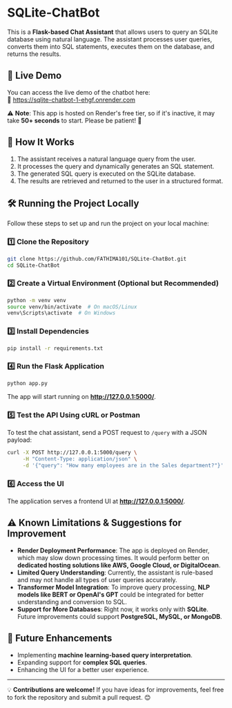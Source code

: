# SQLite-ChatBot
This is a **Flask-based Chat Assistant** that allows users to query an SQLite database using natural language. The assistant processes user queries, converts them into SQL statements, executes them on the database, and returns the results.

## 🚀 Live Demo
You can access the live demo of the chatbot here:  
🔗 https://sqlite-chatbot-1-ehgf.onrender.com  

⚠️ **Note**: This app is hosted on Render's free tier, so if it's inactive, it may take **50+ seconds** to start. Please be patient! 🚀  


## 🚀 How It Works
1. The assistant receives a natural language query from the user.
2. It processes the query and dynamically generates an SQL statement.
3. The generated SQL query is executed on the SQLite database.
4. The results are retrieved and returned to the user in a structured format.

## 🛠️ Running the Project Locally
Follow these steps to set up and run the project on your local machine:

### 1️⃣ **Clone the Repository**
```bash
git clone https://github.com/FATHIMA101/SQLite-ChatBot.git
cd SQLite-ChatBot
```

### 2️⃣ **Create a Virtual Environment (Optional but Recommended)**
```bash
python -m venv venv
source venv/bin/activate  # On macOS/Linux
venv\Scripts\activate  # On Windows
```

### 3️⃣ **Install Dependencies**
```bash
pip install -r requirements.txt
```

### 4️⃣ **Run the Flask Application**
```bash
python app.py
```
The app will start running on **http://127.0.0.1:5000/**.

### 5️⃣ **Test the API Using cURL or Postman**
To test the chat assistant, send a POST request to `/query` with a JSON payload:
```bash
curl -X POST http://127.0.0.1:5000/query \
     -H "Content-Type: application/json" \
     -d '{"query": "How many employees are in the Sales department?"}'
```

### 6️⃣ **Access the UI**
The application serves a frontend UI at **http://127.0.0.1:5000/**.

## ⚠️ Known Limitations & Suggestions for Improvement

- **Render Deployment Performance**: The app is deployed on Render, which may slow down processing times. It would perform better on **dedicated hosting solutions like AWS, Google Cloud, or DigitalOcean**.
- **Limited Query Understanding**: Currently, the assistant is rule-based and may not handle all types of user queries accurately.
- **Transformer Model Integration**: To improve query processing, **NLP models like BERT or OpenAI's GPT** could be integrated for better understanding and conversion to SQL.
- **Support for More Databases**: Right now, it works only with **SQLite**. Future improvements could support **PostgreSQL, MySQL, or MongoDB**.

## 📌 Future Enhancements
- Implementing **machine learning-based query interpretation**.
- Expanding support for **complex SQL queries**.
- Enhancing the UI for a better user experience.



---

💡 **Contributions are welcome!** If you have ideas for improvements, feel free to fork the repository and submit a pull request. 😊


